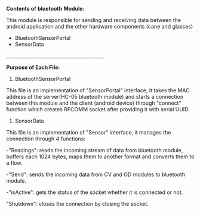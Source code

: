 **Contents of**  **bluetooth**  **Module:**

This module is responsible for sending and receiving data between the android application and the other hardware components (cane and glasses)

- BluetoothSensorPortal
- SensorData

\_\_\_\_\_\_\_\_\_\_\_\_\_\_\_\_\_\_\_\_\_\_\_\_\_\_\_\_\_\_\_\_\_\_\_\_\_\_\_\_\_

**Purpose of Each File:**

1. BluetoothSensorPortal

This file is an implementation of &quot;SensorPortal&quot; interface, it takes the MAC address of the server(HC-05 bluetooth module) and starts a connection between this module and the client (android device) through &quot;connect&quot; function which creates RFCOMM socket after providing it with serial UUID.

1. SensorData

This file is an implementation of &quot;Sensor&quot; interface, it manages the connection through 4 functions:

-&quot;Readings&quot;: reads the incoming stream of data from bluetooth module, buffers each 1024 bytes, maps them to another format and converts them to a flow.

-&quot;Send&quot;: sends the incoming data from CV and OD modules to bluetooth module.

-&quot;isActive&quot;: gets the status of the socket whether it is connected or not.

&quot;Shutdown&quot;: closes the connection by closing the socket.
